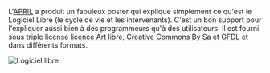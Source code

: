 <!-- title: Le logiciel libre, comment ça marche ? -->
<!-- category: Humeur -->

L'[APRIL](http://www.april.org/) a produit un fabuleux poster qui explique
simplement ce qu'est le Logiciel Libre<!-- more --> (le cycle de vie et les intervenants).
C'est un bon support pour l'expliquer aussi bien à des programmeurs qu'à des
utilisateurs. Il est fourni sous triple license [licence Art
libre](http://artlibre.org/licence/lal), [Creative Commons By
Sa](http://creativecommons.org/licenses/by-sa/2.0/fr/) et
[GFDL](http://www.gnu.org/copyleft/fdl.html) et dans différents formats.

![Logiciel libre](/images/02x/logiciel_libre_comment_ca_marche.png)

